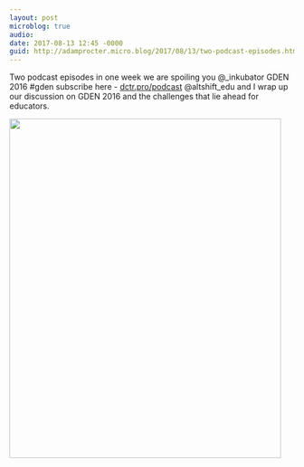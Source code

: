 ```yaml
---
layout: post
microblog: true
audio: 
date: 2017-08-13 12:45 -0000
guid: http://adamprocter.micro.blog/2017/08/13/two-podcast-episodes.html
---
```

Two podcast episodes in one week we are spoiling you @_inkubator GDEN 2016 #gden subscribe here - [dctr.pro/podcast](http://dctr.pro/podcast) @altshift_edu and I wrap up our discussion on GDEN 2016 and the challenges that lie ahead for educators.

<img src="http://discursive.adamprocter.co.uk/uploads/2017/effb4550a1.jpg" width="480" height="600" />
